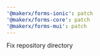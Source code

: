 ```yaml
---
'@makerx/forms-ionic': patch
'@makerx/forms-core': patch
'@makerx/forms-mui': patch
---
```


Fix repository directory
